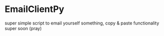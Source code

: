 # EmailClientPy
super simple script to email yourself something, copy &amp; paste functionality super soon (pray)
